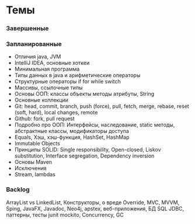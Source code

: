 # Темы
### Завершенные 
### Запланированные
* Отличия java, JVM
* IntelliJ IDEA, основные хоткеи
* Минимальная программа
* Типы данных в java и арифметические операторы
* Структурные операторы if for while switch
* Массивы, ссылочные типы
* Основы ООП: классы объекты методы атрибуты, String
* Основные коллекции
* Git: head, commit, branch, push (force), pull, fetch, merge, rebase, reset (soft, hard), local changes, remote
* Github: fork, pull request
* Подробно про ООП: Интерфейсы, наследование, static методы, абстрактные классы, модификаторы доступа
* Equals, Хэш, хэш-функция, HashSet, HashMap
* Immutable Objects
* Принципы SOLID: Single responsibility, Open-closed, Liskov substitution, Interface segregation, Dependency inversion
* Основы Maven
* Исключения
* Stream, lambdas
### Backlog
ArrayList vs LinkedList,
Конструкторы,
о вреде Override,
MVC,
MVVM,
Sping,
JavaFX,
Javadoc,
Neo4j,
apstex,
веб-приложения,
БД SQL JDBC,
паттерны,
тесты junit mockito,
Concurrency,
GC